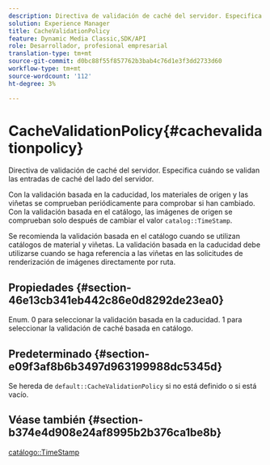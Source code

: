 ```yaml
---
description: Directiva de validación de caché del servidor. Especifica cuándo se validan las entradas de caché del lado del servidor.
solution: Experience Manager
title: CacheValidationPolicy
feature: Dynamic Media Classic,SDK/API
role: Desarrollador, profesional empresarial
translation-type: tm+mt
source-git-commit: d0bc88f55f857762b3bab4c76d1e3f3dd2733d60
workflow-type: tm+mt
source-wordcount: '112'
ht-degree: 3%

---
```



# CacheValidationPolicy{#cachevalidationpolicy}

Directiva de validación de caché del servidor. Especifica cuándo se validan las entradas de caché del lado del servidor.

Con la validación basada en la caducidad, los materiales de origen y las viñetas se comprueban periódicamente para comprobar si han cambiado. Con la validación basada en el catálogo, las imágenes de origen se comprueban solo después de cambiar el valor `catalog::TimeStamp`.

Se recomienda la validación basada en el catálogo cuando se utilizan catálogos de material y viñetas. La validación basada en la caducidad debe utilizarse cuando se haga referencia a las viñetas en las solicitudes de renderización de imágenes directamente por ruta.

## Propiedades {#section-46e13cb341eb442c86e0d8292de23ea0}

Enum. 0 para seleccionar la validación basada en la caducidad. 1 para seleccionar la validación de caché basada en catálogo.

## Predeterminado {#section-e09f3af8b6b3497d963199988dc5345d}

Se hereda de `default::CacheValidationPolicy` si no está definido o si está vacío.

## Véase también {#section-b374e4d908e24af8995b2b376ca1be8b}

[catálogo::TimeStamp](../../../../../ir-api/material-cat/image-rendering-api-ref/c-ir-material-catalog/c-ir-material-data-reference/r-ir-timestamp-dataref.md#reference-6daf7973dc4f4b4e9e8165756db7c319)
